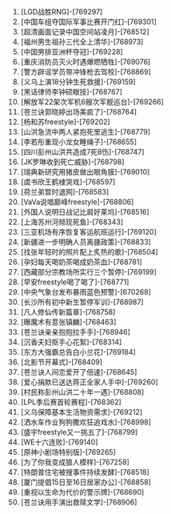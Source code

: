 
1. [LGD战胜RNG]-[769297]
1. [中国车组夺国际军事比赛开门红]-[769301]
1. [超清画面记录中国空间站凌月]-[768512]
1. [福州男生祖孙三代全上清华]-[768973]
1. [中国男排亚洲杯夺冠]-[769228]
1. [重庆消防员灭火时遇爆燃牺牲]-[769076]
1. [警方辟谣学员带冲锋枪去驾校]-[768869]
1. [义乌上演18分钟生死救援]-[769159]
1. [黑话律师李钟硕眼技]-[768767]
1. [解放军22架次军机6艘次军舰巡台]-[769266]
1. [苍兰诀郭晓婷出场美疯了]-[768764]
1. [杨和苏freestyle]-[769202]
1. [山洪急流中两人紧抱死里逃生]-[768779]
1. [李若彤重现小龙女睡绳子]-[768655]
1. [四川彭州山洪共造成7死8伤]-[768747]
1. [JK罗琳收到死亡威胁]-[768798]
1. [瑞典新研究用猪皮做出眼角膜]-[769010]
1. [虞书欣王鹤棣哭戏]-[768597]
1. [荷兰弟暂时退网]-[768583]
1. [VaVa说唱巅峰freestyle]-[768806]
1. [外国人说明日战记比肩好莱坞]-[768516]
1. [上海苏州河频现死鱼]-[768343]
1. [三亚机场有序恢复客运航班运行]-[769120]
1. [新疆进一步明确人员离疆政策]-[768833]
1. [找张年轻时的照片配上炙热的歌]-[768504]
1. [孕妇每天喝奶茶喝成奶茶血]-[768781]
1. [西藏部分宗教场所实行三个暂停]-[769199]
1. [早安freestyle喝了喝了]-[768771]
1. [中央气象台发布暴雨蓝色预警]-[670268]
1. [长沙所有初中新生暂停军训]-[768987]
1. [凡人修仙传新篇章]-[768758]
1. [曝魔术有意张镇麟]-[768463]
1. [苍兰诀亲亲抱抱拉手手]-[768946]
1. [沉香夫妇抠手心花絮]-[768314]
1. [东方大强霸总告白小兰花]-[769184]
1. [北影节开幕式]-[768409]
1. [苍兰诀人间恋爱开了倍速]-[768645]
1. [爱心捐款已送达蒋正全家人手中]-[769260]
1. [村民称彭州山洪二十年一遇]-[768808]
1. [LPL季后赛首轮赛程]-[768362]
1. [义乌保障基本生活物资需求]-[769212]
1. [洒水车作业狗狗撒欢狂追戏水]-[768998]
1. [盛宇freestyle又一挑五了]-[768799]
1. [WE十六连败]-[769140]
1. [原神小剧场特别版]-[769265]
1. [为了你我变成狼人模样]-[767258]
1. [特朗普住宅被搜事件持续发酵]-[768518]
1. [厦门提倡15日至16日居家办公]-[768858]
1. [重视以生命为代价的警示牌]-[768690]
1. [苍兰诀用手演出救赎文学]-[768906]